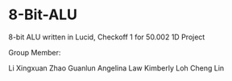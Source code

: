 # 8-Bit-ALU
8-bit ALU written in Lucid, Checkoff 1 for 50.002 1D Project

Group Member:

Li Xingxuan 
Zhao Guanlun 
Angelina Law 
Kimberly Loh Cheng Lin

